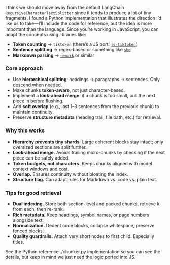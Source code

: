 I think we should move away from the default LangChain `RecursiveCharacterTextSplitter` since it tends to produce a lot of tiny fragments. I found a Python implementation that illustrates the direction I’d like us to take—I’ll include the code for reference, but the idea is more important than the language. Since you’re working in JavaScript, you can adapt the concepts using libraries like:

* **Token counting** → `tiktoken` (there’s a JS port: [`js-tiktoken`](https://github.com/dqbd/tiktoken))
* **Sentence splitting** → regex-based or something like [`sbd`](https://www.npmjs.com/package/sbd)
* **Markdown parsing** → [`remark`](https://github.com/remarkjs/remark) or similar

### Core approach

* Use **hierarchical splitting**: headings → paragraphs → sentences. Only descend when needed.
* Make chunks **token-aware**, not just character-based.
* Implement a **look-ahead merge**: if a chunk is too small, pull the next piece in before flushing.
* Add **soft overlap** (e.g., last 1–3 sentences from the previous chunk) to maintain continuity.
* Preserve **structure metadata** (heading trail, file path, etc.) for retrieval.

### Why this works

* **Hierarchy prevents tiny shards.** Large coherent blocks stay intact; only oversized sections are split further.
* **Look-ahead merge.** Avoids trailing micro-chunks by checking if the next piece can be safely added.
* **Token budgets, not characters.** Keeps chunks aligned with model context windows and cost.
* **Overlap.** Ensures continuity without bloating the index.
* **Structure flag.** Can adapt rules for Markdown vs. code vs. plain text.

### Tips for good retrieval

* **Dual indexing.** Store both section-level and packed chunks, retrieve k from each, then re-rank.
* **Rich metadata.** Keep headings, symbol names, or page numbers alongside text.
* **Normalization.** Dedent code blocks, collapse whitespace, preserve fenced blocks.
* **Quality guardrails.** Attach very short nodes to first child. Especially  titles.

See the Python reference ./chunker.py implementation so you can see the details, but keep in mind we just need the logic ported into JS.

